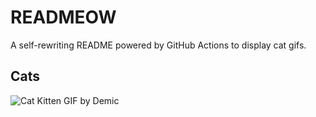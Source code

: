 # READMEOW

A self-rewriting README powered by GitHub Actions to display cat gifs.

## Cats

![Cat Kitten GIF by Demic](https://media2.giphy.com/media/3oriO0OEd9QIDdllqo/200.gif?cid=9acd02dated9fvoy9h2gjqeiqxe1u6t1u4uqdqydut5b43l5&ep=v1_gifs_search&rid=200.gif&ct=g)
